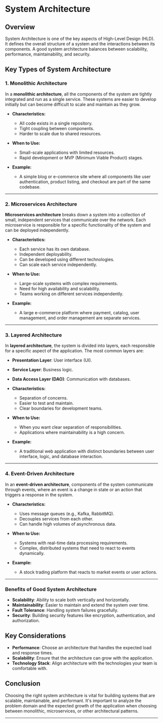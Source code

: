 # System Architecture

## Overview

System Architecture is one of the key aspects of High-Level Design (HLD). It defines the overall structure of a system and the interactions between its components. A good system architecture balances between scalability, performance, maintainability, and security.

## Key Types of System Architecture

### 1. **Monolithic Architecture**

In a **monolithic architecture**, all the components of the system are tightly integrated and run as a single service. These systems are easier to develop initially but can become difficult to scale and maintain as they grow.

- **Characteristics:**
  - All code exists in a single repository.
  - Tight coupling between components.
  - Harder to scale due to shared resources.
- **When to Use:**

  - Small-scale applications with limited resources.
  - Rapid development or MVP (Minimum Viable Product) stages.

- **Example:**
  - A simple blog or e-commerce site where all components like user authentication, product listing, and checkout are part of the same codebase.

---

### 2. **Microservices Architecture**

**Microservices architecture** breaks down a system into a collection of small, independent services that communicate over the network. Each microservice is responsible for a specific functionality of the system and can be deployed independently.

- **Characteristics:**

  - Each service has its own database.
  - Independent deployability.
  - Can be developed using different technologies.
  - Can scale each service independently.

- **When to Use:**

  - Large-scale systems with complex requirements.
  - Need for high availability and scalability.
  - Teams working on different services independently.

- **Example:**
  - A large e-commerce platform where payment, catalog, user management, and order management are separate services.

---

### 3. **Layered Architecture**

In **layered architecture**, the system is divided into layers, each responsible for a specific aspect of the application. The most common layers are:

- **Presentation Layer**: User interface (UI).
- **Service Layer**: Business logic.
- **Data Access Layer (DAO)**: Communication with databases.

- **Characteristics:**

  - Separation of concerns.
  - Easier to test and maintain.
  - Clear boundaries for development teams.

- **When to Use:**

  - When you want clear separation of responsibilities.
  - Applications where maintainability is a high concern.

- **Example:**
  - A traditional web application with distinct boundaries between user interface, logic, and database interaction.

---

### 4. **Event-Driven Architecture**

In an **event-driven architecture**, components of the system communicate through events, where an event is a change in state or an action that triggers a response in the system.

- **Characteristics:**
  - Uses message queues (e.g., Kafka, RabbitMQ).
  - Decouples services from each other.
  - Can handle high volumes of asynchronous data.
- **When to Use:**

  - Systems with real-time data processing requirements.
  - Complex, distributed systems that need to react to events dynamically.

- **Example:**
  - A stock trading platform that reacts to market events or user actions.

---

### Benefits of Good System Architecture

- **Scalability**: Ability to scale both vertically and horizontally.
- **Maintainability**: Easier to maintain and extend the system over time.
- **Fault Tolerance**: Handling system failures gracefully.
- **Security**: Building security features like encryption, authentication, and authorization.

## Key Considerations

- **Performance**: Choose an architecture that handles the expected load and response times.
- **Scalability**: Ensure that the architecture can grow with the application.
- **Technology Stack**: Align architecture with the technologies your team is comfortable with.

## Conclusion

Choosing the right system architecture is vital for building systems that are scalable, maintainable, and performant. It's important to analyze the problem domain and the expected growth of the application when choosing between monolithic, microservices, or other architectural patterns.

---
